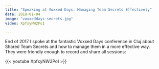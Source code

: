 ```yaml
---
title: "Speaking at Voxxed Days: Managing Team Secrets Effectively"
date: 2018-01-04
image: "voxxeddays-secrets.jpg"
video: XpfxyNW2PoI

---
```


End of 2017 I spoke at the fantastic Voxxed Days conference in Cluj about Shared Team Secrets and how to manage them in a more effective way. They were friendly enough to record and share all sessions:

{{< youtube XpfxyNW2PoI >}}


